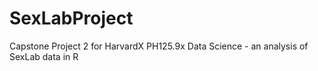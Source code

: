 # SexLabProject
 Capstone Project 2 for HarvardX PH125.9x Data Science - an analysis of SexLab data in R

